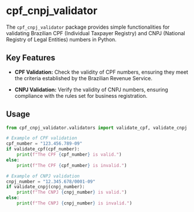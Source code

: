 # cpf_cnpj_validator

The `cpf_cnpj_validator` package provides simple functionalities for validating Brazilian CPF (Individual Taxpayer Registry) and CNPJ (National Registry of Legal Entities) numbers in Python.

## Key Features

- **CPF Validation:** Check the validity of CPF numbers, ensuring they meet the criteria established by the Brazilian Revenue Service.

- **CNPJ Validation:** Verify the validity of CNPJ numbers, ensuring compliance with the rules set for business registration.

## Usage

```python
from cpf_cnpj_validator.validators import validate_cpf, validate_cnpj

# Example of CPF validation
cpf_number = "123.456.789-09"
if validate_cpf(cpf_number):
    print(f"The CPF {cpf_number} is valid.")
else:
    print(f"The CPF {cpf_number} is invalid.")

# Example of CNPJ validation
cnpj_number = "12.345.678/0001-09"
if validate_cnpj(cnpj_number):
    print(f"The CNPJ {cnpj_number} is valid.")
else:
    print(f"The CNPJ {cnpj_number} is invalid.")
